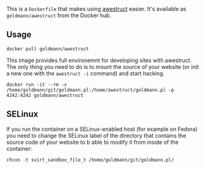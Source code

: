 This is a `Dockerfile` that makes using [awestruct](http://awestruct.org/)
easier. It's available as `goldmann/awestruct` from the Docker hub.

## Usage

    docker pull goldmann/awestruct

This image provides full environemnt for developing sites with awestruct. The
only thing you need to do is to mount the source of your website (or init a new
one with the `awestruct -i` command) and start hacking.

    docker run -it --rm -v /home/goldmann/git/goldmann.pl:/home/awestruct/goldmann.pl -p 4242:4242 goldmann/awestruct

## SELinux

If you run the container on a SELinux-enabled host (for example on Fedora) you
need to change the SELinux label of the directory that contains the source code
of your website to b able to modify it from inside of the container:

    chcon -t svirt_sandbox_file_t /home/goldmann/git/goldmann.pl/
